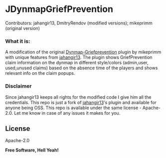 # JDynmapGriefPrevention

Contributors: jahangir13, DmitryRendov (modified versions); mikeprimm (original version)

### What it is:

A modification of the original [Dynmap-Griefprevention] plugin by mikeprimm with unique features from [jahangir13]. The plugin shows GriefPrevention claim information on the dynmap in different style/colors (admin,user, used,unused claims) based on the absence time of the players and shows relevant info on the claim popups.

### Disclaimer
Since jahangir13 keeps all rights for the modified code I give him all the credentials. This repo is just a fork of [jahangir13]'s plugin and available for anyone being OSS. This repo is available under the same license - Apache-2.0. Let me know in case of any issues it makes for you.


License
----

Apache-2.0

**Free Software, Hell Yeah!**

[//]: # (These are reference links used in the body of this note and get stripped out when the markdown processor does its job. There is no need to format nicely because it shouldn't be seen. Thanks SO - http://stackoverflow.com/questions/4823468/store-comments-in-markdown-syntax)


   [Dynmap-Griefprevention]: <http://dev.bukkit.org/bukkit-plugins/dynmap-griefprevention/>
   [jahangir13]: https://www.spigotmc.org/resources/jdynmapgriefprevention.818/
